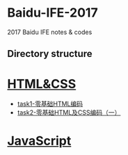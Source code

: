 # Baidu-IFE-2017
2017 Baidu IFE notes & codes

## Directory structure

# [HTML&CSS](https://github.com/zhongshanxian/Baidu-IFE-2017/tree/master/codes/HTML%26CSS)

+ [task1-零基础HTML编码](https://zhongshanxian.github.io/task1-html/)
+ [task2-零基础HTML及CSS编码（一）](https://github.com/zhongshanxian/Baidu-IFE-2017/blob/master/codes/HTML%26CSS/task2-html-css.html)

# [JavaScript](https://github.com/zhongshanxian/Baidu-IFE-2017/tree/master/codes/JavaScript)

